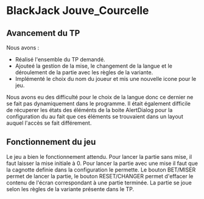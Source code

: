 # BlackJack Jouve_Courcelle

## Avancement du TP

Nous avons :
  * Réalisé l'ensemble du TP demandé.
  * Ajouteé la gestion de la mise, le changement de la langue et le déroulement de la partie avec les règles de la variante.
  * Implémenté le choix du nom du joueur et mis une nouvelle icone pour le jeu.

Nous avons eu des difficulté pour le choix de la langue donc ce dernier ne se fait pas dynamiquement dans le programme. Il était également difficile de récuperer les états des éléménts de la boite AlertDialog pour la configuration du au fait que ces éléments se trouvaient dans un layout auquel l'accès se fait différement.

## Fonctionnement du jeu

Le jeu a bien le fonctionnement attendu. Pour lancer la partie sans mise, il faut laisser la mise initiale à 0. Pour lancer la partie avec une mise il faut que la cagnotte definie dans la configuration le permette. Le bouton BET/MISER permet de lancer la partie, le bouton RESET/CHANGER permet d'effacer le contenu de l'écran correspondant à une partie terminée. La partie se joue selon les règles de la variante présente dans le TP.
